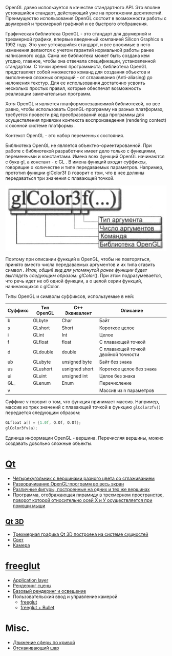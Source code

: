 OpenGL давно используется в качестве стандартного API. Это вполне
устоявшийся стандарт, действующий уже на протяжении десятилетий.
Преимущество использования OpenGL состоит в возможности
работы с двумерной и трехмерной графикой и ее быстрого отображения.

Графическая библиотека OpeпGL - это стандарт для двумерной и трехмерной графики,
впервые введенный компанией Silicon Graphics в 1992 году. Это уже устоявшийся стандарт,
и все вносимые в него изменения делаются с учетом гарантий нормальной работы ранее
написанного кода. Сама же библиотека может быть создана кем угодно, главное, чтобы она
отвечала спецификации, установленной стандартом. С точки зрения программиста, библиотека
OpenGL представляет собой множество команд для создания объектов и выполнения
сложных операций - от сглаживания (Anti-aliasing) до наложения текстур. Для ее использования
достаточно усвоить несколько простых правил, которые обеспечат возможность
реализации замечательных программ.

Хотя OpenGL и является платформонезависимой библиотекой, но все равно, чтобы использовать
ОреnGL-программу на разных платформах, требуется провести ряд преобразований
кода программы для осуществления привязки контекста воспроизведения (rendering
context) к оконной системе платформы.

Контекст OpenGL - это набор переменных состояния.

Библиотека OpenGL не является объектно-ориентированной. При работе с библиотекой
разработчик имеет дело только с функциями, переменными и константами. Имена всех
функций OpenGL начинаются с букв gl, а констант - с GL . В имена функций входят суффиксы,
говорящие о количестве и типе передаваемых параметров. Например, прототип
функции glColorЗf () говорит о том, что в нее должны передаваться три значения с плавающей
точкой.

![Формат команд OpenGL](img/glColor3f.png)

Поэтому при описании функций в OpenGL, чтобы не повторяться,
принято вместо числа передаваемых аргументов и их типа ставить символ *. Итак, общий
вид для упомянутой ранее функции будет выглядеть следующим образом: glColor*().
При этом подразумевается, что речь идет не об одной функции, а о целой серии функций,
начинающихся с glColor.

Типы OpenGL и символы суффиксов, используемые в ней:

| Суффикс | Тип OpeпGL | С++ Эквивалент | Описание |
| ------- | ---------  | -------------- | - |
| b       | GLbyte     | Char           | Байт |
| s       | GLshort    | Short          | Короткое целое |
| i       | GLint      | Int            | Целое |
| f       | GLfloat    | float          | С плавающей точкой |
| d       | GLdouble   | double         | С плавающей точкой двойной точности |
| ub      | GLubyte    | unsigned byte  | Байт без знака |
| us      | GLushort   | usnigned short | Короткое целое без знака |
| ui      | GLuint     | unsigned int   | Целое без знака |
| GL_     | GLenum     | Enum           | Перечисление |
| v       |            |                | Массив из n параметров |

Суффикс v говорит о том, что функция принимает массив.
Например, массив из трех значений с плавающей точкой в функцию ```glColorЗfv()``` передается
следующим образом:

```cpp
GLfloat а[] = {1.0f, O.Of, O.Of};
glColorЗfv(a);
```

Единица информации OpenGL - вершина. Перечисляя вершины, можно создавать довольно
сложные объекты.

# [Qt](qt)

- [Четырехугольник с вершинами разного цвета со сглаживанием](qt/smooth-rect-vertex-color-qt)
- [Разворачивание ОреnGL-программ во весь экран](qt/full-screen-qt)
- [Различные фигуры, построенные на одних и тех же вершинах](qt/primitives-same-vx-qt)
- [Программа, отображающая пирамиду в трехмерном пространстве, поворот которой относительно осей Х и У осуществляется при помощи мыши](qt/pyramid-qt)

## [Qt 3D](qt/qt-3d)

- [Трехмерная графика Qt ЗD построена на системе сущностей](qt/qt-3d/scene)
- [Свет](qt/qt-3d/light)
- [Камера](qt/qt-3d/camera)

# [freeglut](freeglut)

- [Application layer](freeglut/app-layer-freeglut)
- [Рендеринг сцены](freeglut/render-scene-freeglut)
- [Базовый рендеринг и освещение](freeglut/basic-render-n-light-freeglut)
- Пользовательский ввод и управление камерой
  - [freeglut](freeglut/usr-inp-n-cam-ctrl-freeglut)
  - [freeglut + Bullet](freeglut/usr-inp-n-cam-ctrl-freeglut-bullet)

# Misc.

- [Движение сферы по кривой](solid-sphere-animation)
- [Отскакивающий шар](bouncing-ball)

